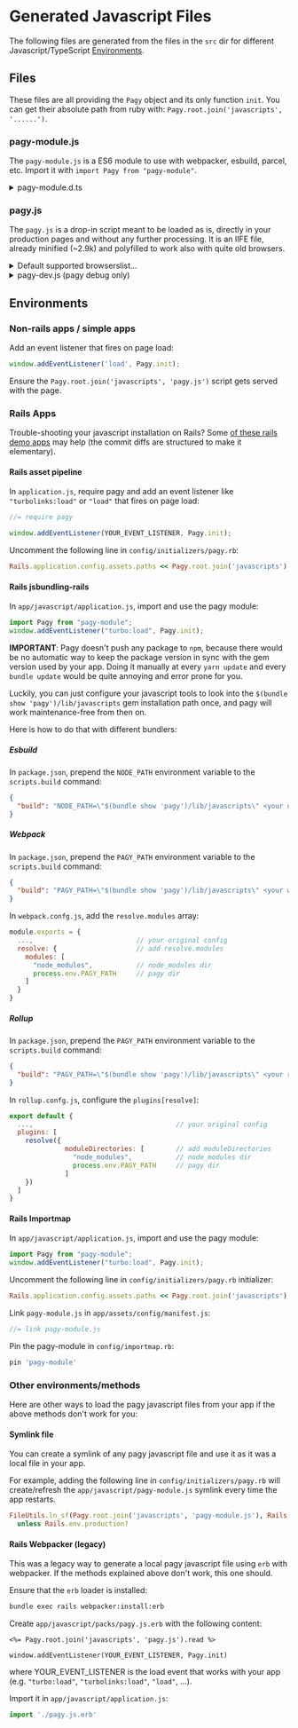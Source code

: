 # Generated Javascript Files

The following files are generated from the files in the `src` dir for different Javascript/TypeScript [Environments](#environments). 

## Files

These files are all providing the `Pagy` object and its only function `init`. You can get their absolute path from ruby with: `Pagy.root.join('javascripts', '......')`.

### pagy-module.js

The `pagy-module.js` is a ES6 module to use with webpacker, esbuild, parcel, etc. Import it with `import Pagy from "pagy-module"`.
 
<details>

<summary>pagy-module.d.ts </summary>

The `pagy-module.d.ts` is the small TypeScript Declaration File useful only if you import the `pagy-module.js` in a TypeScript file.

</details>

### pagy.js

The `pagy.js` is a drop-in script meant to be loaded as is, directly in your production pages and without any further processing. It is an IIFE file, already minified (~2.9k) and polyfilled to work also with quite old browsers.

<details>

<summary>Default supported browserslist...</summary>

- and_chr 96
- and_ff 95
- and_qq 10.4
- and_uc 12.12
- android 96
- baidu 7.12
- chrome 97
- chrome 96
- chrome 95
- chrome 94
- edge 97
- edge 96
- firefox 96
- firefox 95
- firefox 94
- firefox 91
- firefox 78
- ie 11
- ios_saf 15.2
- ios_saf 15.0-15.1
- ios_saf 14.5-14.8
- ios_saf 14.0-14.4
- ios_saf 12.2-12.5
- kaios 2.5
- op_mini all
- op_mob 64
- opera 82
- opera 81
- safari 15.2
- safari 15.1
- safari 14.1
- safari 13.1
- samsung 15.0
- samsung 14.0

**Notice**: You can generate custom targeted `pagy.js` files for the browsers you want to support by changing the [browserslist](https://github.com/browserslist/browserslist) query in `src/package.json`, then compile it with `npm run build -w src`.

</details>

<details>

<summary>pagy-dev.js (pagy debug only)</summary>

The `pagy-dev.js` is a readable javascript file meant to be used as a drop-in file **only for debugging** with modern browsers. It won't work on old browsers and its size is big because it contains also the source map data to debug the TypeScript directly. Obviously... do not use it in production.

</details>

## Environments

### Non-rails apps / simple apps

Add an event listener that fires on page load:

```js
window.addEventListener('load', Pagy.init);
```

Ensure the `Pagy.root.join('javascripts', 'pagy.js')` script gets served with the page.

### Rails Apps

Trouble-shooting your javascript installation on Rails? Some [of these rails demo apps](https://github.com/stars/benkoshy/lists/rails-demo-apps-for-pagy) may help (the commit diffs are structured to make it elementary).

#### Rails asset pipeline

In `application.js`, require pagy and add an event listener like `"turbolinks:load"` or `"load"` that fires on page load:

```js
//= require pagy

window.addEventListener(YOUR_EVENT_LISTENER, Pagy.init);
```

Uncomment the following line in `config/initializers/pagy.rb`:

```ruby
Rails.application.config.assets.paths << Pagy.root.join('javascripts')
```

#### Rails jsbundling-rails

In `app/javascript/application.js`, import and use the pagy module: 

```js
import Pagy from "pagy-module";
window.addEventListener("turbo:load", Pagy.init);
```

**IMPORTANT**: Pagy doesn't push any package to `npm`, because there would be no automatic way to keep the package version in sync with the gem version used by your app. Doing it manually at every `yarn update` and every `bundle update` would be quite annoying and error prone for you. 

Luckily, you can just configure your javascript tools to look into the `$(bundle show 'pagy')/lib/javascripts` gem installation path once, and pagy will work maintenance-free from then on.

Here is how to do that with different bundlers:

##### Esbuild

In `package.json`, prepend the `NODE_PATH` environment variable to the `scripts.build` command:

```json
{
  "build": "NODE_PATH=\"$(bundle show 'pagy')/lib/javascripts\" <your original command>"
}
```

##### Webpack

In `package.json`, prepend the `PAGY_PATH` environment variable to the `scripts.build` command:

```json
{
  "build": "PAGY_PATH=\"$(bundle show 'pagy')/lib/javascripts\" <your webpack command>"
}
```

In `webpack.confg.js`, add the `resolve.modules` array:

```js
module.exports = {
  ...,                          // your original config
  resolve: {                    // add resolve.modules
    modules: [
      "node_modules",           // node_modules dir
      process.env.PAGY_PATH     // pagy dir
    ]
  }
}
```

##### Rollup

In `package.json`, prepend the `PAGY_PATH` environment variable to the `scripts.build` command:

```json
{
  "build": "PAGY_PATH=\"$(bundle show 'pagy')/lib/javascripts\" <your rollup command>"
}
```

In `rollup.confg.js`, configure the `plugins[resolve]`:

```js
export default {
  ...,                                    // your original config
  plugins: [
    resolve({
              moduleDirectories: [        // add moduleDirectories
                "node_modules",           // node_modules dir
                process.env.PAGY_PATH     // pagy dir
              ] 
    })
  ]
}
```

#### Rails Importmap

In `app/javascript/application.js`, import and use the pagy module:

```js
import Pagy from "pagy-module";
window.addEventListener("turbo:load", Pagy.init);
```

Uncomment the following line in `config/initializers/pagy.rb` initializer:

```ruby
Rails.application.config.assets.paths << Pagy.root.join('javascripts')
```

Link `pagy-module.js` in `app/assets/config/manifest.js`:

```js
//= link pagy-module.js
```

Pin the pagy-module in `config/importmap.rb`:

```ruby
pin 'pagy-module'
```

### Other environments/methods

Here are other ways to load the pagy javascript files from your app if the above methods don't work for you:

#### Symlink file

You can create a symlink of any pagy javascript file and use it as it was a local file in your app.

For example, adding the following line in `config/initializers/pagy.rb` will create/refresh the `app/javascript/pagy-module.js` symlink every time the app restarts.

```ruby
FileUtils.ln_sf(Pagy.root.join('javascripts', 'pagy-module.js'), Rails.root.join('app', 'javascript')) \
  unless Rails.env.production? 
```

#### Rails Webpacker (legacy)

This was a legacy way to generate a local pagy javascript file using `erb` with webpacker. If the methods explained above don't work, this one should.

Ensure that the `erb` loader is installed:

```sh
bundle exec rails webpacker:install:erb
```

Create `app/javascript/packs/pagy.js.erb` with the following content:

```erb
<%= Pagy.root.join('javascripts', 'pagy.js').read %>

window.addEventListener(YOUR_EVENT_LISTENER, Pagy.init)
```

where YOUR_EVENT_LISTENER is the load event that works with your app (e.g. `"turbo:load"`, `"turbolinks:load"`, `"load"`, ...).

Import it in `app/javascript/application.js`:

```js
import './pagy.js.erb'
```
